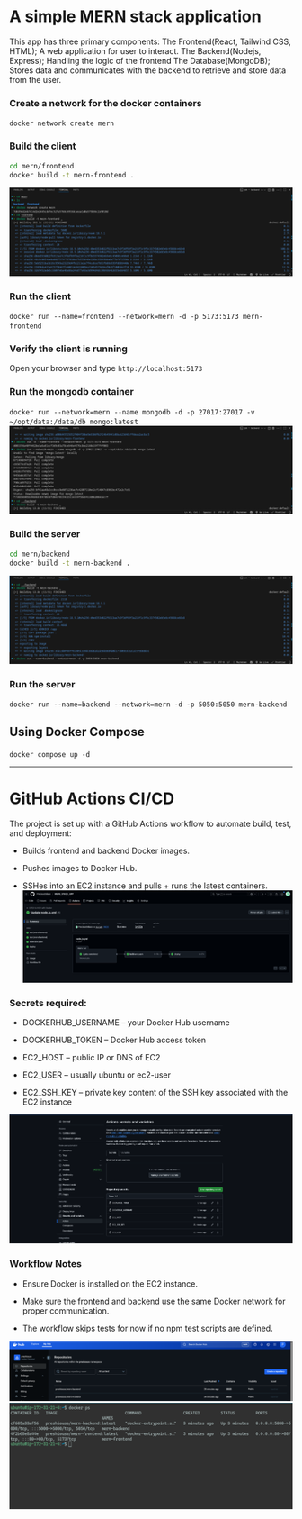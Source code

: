 # A simple MERN stack application

This app has three primary components:
The Frontend(React, Tailwind CSS, HTML); A web application for user to interact.
The Backend(Nodejs, Express); Handling the logic of the frontend
The Database(MongoDB); Stores data and communicates with the backend to retrieve and store data from the user.

### Create a network for the docker containers

`docker network create mern`

### Build the client

```sh
cd mern/frontend
docker build -t mern-frontend .
```

![Docker-Frontend](img/docker-build-frontend.png)

### Run the client

`docker run --name=frontend --network=mern -d -p 5173:5173 mern-frontend`

### Verify the client is running

Open your browser and type `http://localhost:5173`

### Run the mongodb container

`docker run --network=mern --name mongodb -d -p 27017:27017 -v ~/opt/data:/data/db mongo:latest`
![Docker-MongoDB](img/docker-run-mongodb.png)

### Build the server

```sh
cd mern/backend
docker build -t mern-backend .
```

![Docker-Backend](img/docker-build-backend.png)

### Run the server

`docker run --name=backend --network=mern -d -p 5050:5050 mern-backend`

## Using Docker Compose

`docker compose up -d`

---

# GitHub Actions CI/CD

The project is set up with a GitHub Actions workflow to automate build, test, and deployment:

- Builds frontend and backend Docker images.

- Pushes images to Docker Hub.

- SSHes into an EC2 instance and pulls + runs the latest containers.
  ![Github-Action](img/Mern-Github-Action.png)

### Secrets required:

- DOCKERHUB_USERNAME – your Docker Hub username

- DOCKERHUB_TOKEN – Docker Hub access token

- EC2_HOST – public IP or DNS of EC2

- EC2_USER – usually ubuntu or ec2-user

- EC2_SSH_KEY – private key content of the SSH key associated with the EC2 instance

![Secrets](img/Mern-secrets.png)

### Workflow Notes

- Ensure Docker is installed on the EC2 instance.

- Make sure the frontend and backend use the same Docker network for proper communication.

- The workflow skips tests for now if no npm test scripts are defined.

![Dockerhub](img/Mern-Dockerhub.png)
![EC2-Docker](img/Mern-Ec2-docker.png)

